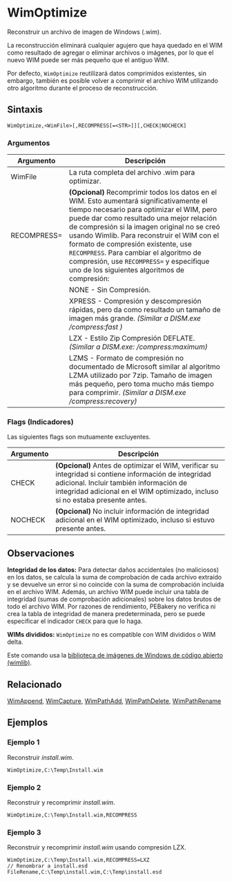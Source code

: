 # WimOptimize

Reconstruir un archivo de imagen de Windows (.wim).

La reconstrucción eliminará cualquier agujero que haya quedado en el WIM como resultado de agregar o eliminar archivos o imágenes, por lo que el nuevo WIM puede ser más pequeño que el antiguo WIM.

Por defecto, `WimOptimize` reutilizará datos comprimidos existentes, sin embargo, también es posible volver a comprimir el archivo WIM utilizando otro algoritmo durante el proceso de reconstrucción.

## Sintaxis

```pebakery
WimOptimize,<WimFile>[,RECOMPRESS[=<STR>]][,CHECK|NOCHECK]
```

### Argumentos

| Argumento | Descripción |
| --- | --- |
| WimFile | La ruta completa del archivo .wim para optimizar. |
| RECOMPRESS= | **(Opcional)** Recomprimir todos los datos en el WIM. Esto aumentará significativamente el tiempo necesario para optimizar el WIM, pero puede dar como resultado una mejor relación de compresión si la imagen original no se creó usando Wimlib. Para reconstruir el WIM con el formato de compresión existente, use `RECOMPRESS`. Para cambiar el algoritmo de compresión, use `RECOMPRESS=` y especifique uno de los siguientes algoritmos de compresión: |
|| NONE - Sin Compresión. |
|| XPRESS - Compresión y descompresión rápidas, pero da como resultado un tamaño de imagen más grande. _(Similar a DISM.exe  /compress:fast )_ |
|| LZX - Estilo Zip Compresión DEFLATE. _(Similar a DISM.exe: /compress:maximum)_ |
|| LZMS - Formato de compresión no documentado de Microsoft similar al algoritmo LZMA utilizado por 7zip. Tamaño de imagen más pequeño, pero toma mucho más tiempo para comprimir. _(Similar a DISM.exe /compress:recovery)_ |

### Flags (Indicadores)

Las siguientes flags son mutuamente excluyentes.

| Argumento | Descripción |
| --- | --- |
| CHECK | **(Opcional)** Antes de optimizar el WIM, verificar su integridad si contiene información de integridad adicional. Incluir también información de integridad adicional en el WIM optimizado, incluso si no estaba presente antes.  |
| NOCHECK | **(Opcional)** No incluir información de integridad adicional en el WIM optimizado, incluso si estuvo presente antes. |

## Observaciones

**Integridad de los datos:** Para detectar daños accidentales (no maliciosos) en los datos, se calcula la suma de comprobación de cada archivo extraído y se devuelve un error si no coincide con la suma de comprobación incluida en el archivo WIM. Además, un archivo WIM puede incluir una tabla de integridad (sumas de comprobación adicionales) sobre los datos brutos de todo el archivo WIM. Por razones de rendimiento, PEBakery no verifica ni crea la tabla de integridad de manera predeterminada, pero se puede especificar el indicador `CHECK` para que lo haga.

**WIMs divididos:** `WimOptimize` no es compatible con WIM divididos o WIM delta.

Este comando usa la [biblioteca de imágenes de Windows de código abierto (wimlib)](https://wimlib.net/).

## Relacionado

[WimAppend](./WimAppend.md), [WimCapture](./WimCapture.md), [WimPathAdd](./WimPathAdd.md), [WimPathDelete](./WimPathDelete.md), [WimPathRename](./WimPathRename.md)

## Ejemplos

### Ejemplo 1

Reconstruir *install.wim*.

```pebakery
WimOptimize,C:\Temp\Install.wim
```

### Ejemplo 2

Reconstruir y recomprimir *install.wim*.

```pebakery
WimOptimize,C:\Temp\Install.wim,RECOMPRESS
```

### Ejemplo 3

Reconstruir y recomprimir *install.wim* usando compresión LZX.

```pebakery
WimOptimize,C:\Temp\Install.wim,RECOMPRESS=LXZ
// Renombrar a install.esd
FileRename,C:\Temp\install.wim,C:\Temp\install.esd
```
